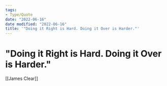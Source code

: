 ```yaml
---
tags:
- Type/Quote
date: "2022-06-16"
date modified: "2022-06-16"
title: '"Doing it Right is Hard. Doing it Over is Harder."'
---
```


# "Doing it Right is Hard. Doing it Over is Harder."
[[James Clear]]
